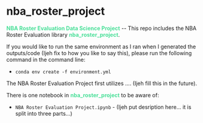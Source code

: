 # nba_roster_project

<span style='color:#49df98'>**NBA Roster Evaluation Data Science Project**</span> -- This repo includes the NBA Roster Evaluation library <span style='color:#49df98'>**nba_roster_project**</span>.

If you would like to run the same environment as I ran when I generated the outputs/code (Ijeh fix to how you like to say this), please run the following command in the command line:

* `conda env create -f environment.yml`

The NBA Roster Evaluation Project first utilizes .... (Ijeh fill this in the future).

There is one notebook in <span style='color:#49df98'>**nba_roster_project**</span> to be aware of:

* `NBA Roster Evaluation Project.ipynb` - (Ijeh put desription here... it is split into three parts...)
